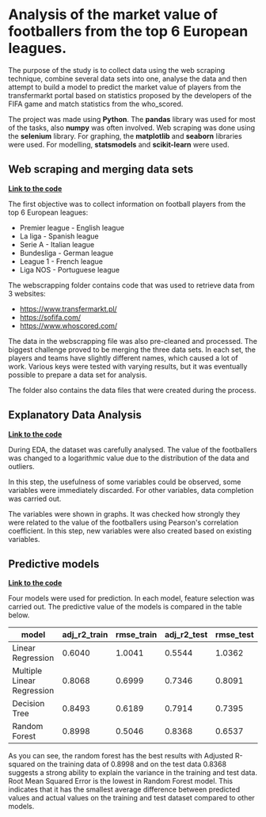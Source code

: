 # **Analysis of the market value of footballers from the top 6 European leagues.**

The purpose of the study is to collect data using the web scraping technique, combine several data sets into one, analyse the data and then attempt to build a model to predict the market value of players from the transfermarkt portal based on statistics proposed by the developers of the FIFA game and match statistics from the who_scored.


The project was made using **Python**. 
The **pandas** library was used for most of the tasks, also **numpy** was often involved.
Web scraping was done using the **selenium** library. 
For graphing, the **matplotlib** and **seaborn** libraries were used.
For modelling, **statsmodels** and **scikit-learn** were used.




## Web scraping and merging data sets

[**Link to the code**](https://github.com/AdamZ0112358/values-fifa/blob/main/webscrapping/webscrapping7.py)

The first objective was to collect information on football players from the top 6 European leagues:
- Premier league - English league
- La liga - Spanish league
- Serie A - Italian league
- Bundesliga - German league
- League 1 - French league
- Liga NOS - Portuguese league


The webscrapping folder contains code that was used to retrieve data from 3 websites:
- https://www.transfermarkt.pl/
- https://sofifa.com/
- https://www.whoscored.com/

The data in the webscrapping file was also pre-cleaned and processed. The biggest challenge proved to be merging the three data sets. In each set, the players and teams have slightly different names, which caused a lot of work. Various keys were tested with varying results, but it was eventually possible to prepare a data set for analysis.

The folder also contains the data files that were created during the process.

## Explanatory Data Analysis

[**Link to the code**](https://colab.research.google.com/drive/1dDi4OKwWJC1_9fBX0YBACgTDA-9Wxx_J?usp=sharing)

During EDA, the dataset was carefully analysed. The value of the footballers was changed to a logarithmic value due to the distribution of the data and outliers.

In this step, the usefulness of some variables could be observed, some variables were immediately discarded. For other variables, data completion was carried out.

The variables were shown in graphs. It was checked how strongly they were related to the value of the footballers using Pearson's correlation coefficient. In this step, new variables were also created based on existing variables.

## Predictive models

[**Link to the code**](https://colab.research.google.com/drive/1CNSFzgcQUZ_RpNqBXxnPQ6U4_Bf5L4K_?usp=sharing)

Four models were used for prediction. In each model, feature selection was carried out. The predictive value of the models is compared in the table below.

| model	 | adj_r2_train	 |  rmse_train	 | adj_r2_test	 | rmse_test	 |
| --- | --- | --- | --- | --- |
|	Linear Regression |	0.6040 |	1.0041 |	0.5544 |	1.0362 |
|	Multiple Linear Regression |	0.8068 |	0.6999 |	0.7346 |	0.8091 |
|	Decision Tree |	0.8493 |	0.6189 |	0.7914 |	0.7395 |
|	Random Forest |	0.8998 |	0.5046 |	0.8368 |	0.6537 |

As you can see, the random forest has the best results with Adjusted R-squared on the training data of 0.8998 and on the test data 0.8368 suggests a strong ability to explain the variance in the training and test data. 
Root Mean Squared Error is the lowest in Random Forest model. This indicates that it has the smallest average difference between predicted values and actual values on the training and test dataset compared to other models.

